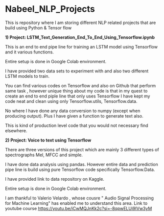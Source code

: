 # Nabeel_NLP_Projects
This is repository where I am storing different NLP related projects that are build using Python &amp; Tensor flow

**1) Project: LSTM_Text_Generation_End_To_End_Using_Tensorflow.ipynb**

This is an end to end pipe line for training an LSTM model using Tensorflow and it various functions.

Entire setup is done in Google Colab environment.

I have provided two data sets to experiment with and also two different LSTM models to train. 

You can find various codes on Tensorflow and also on Github that perform same task , however unique thing about my code is that 
in my quest to create an end to end piple line that only uses Tensorflow I have kept my code neat and clean using only Tensorflow.utils, Tensorflow.data.

No where I have done any data conversion to numpy (except when producing output). Plus I have given a function to generate text also. 

This is kind of production level code that you would not necessary find elsewhere.

**2) Project: Voice to text using Tensorflow**

There are three versions of this project which are mainly 3 different types of spectrographs Mel, MFCC and simple. 

I have done data analysis using pandas. However entire data and prediction pipe line is build using pure Tensorflow code specifically Tensorflow.Data. 

I have provided link to data repository on Kaggle. 

Entire setup is done in Google Colab environment. 

I am thankful to Valerio Velardo , whose cousre " Audio Signal Processing for Machine Learning" has enabled me to understand this area. Link to youtube course https://youtu.be/iCwMQJnKk2c?si=-8qpwELUi9IVw3yM

